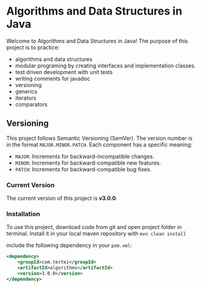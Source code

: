 # Algorithms and Data Structures in Java

Welcome to Algorithms and Data Structures in Java! 
The purpose of this project is to practice:
- algorithms and data structures
- modular programing by creating interfaces and implementation classes.
- test driven development with unit tests
- writing comments for javadoc
- versioning
- generics
- iterators
- comparators
 

## Versioning

This project follows Semantic Versioning (SemVer). The version number is in the format `MAJOR.MINOR.PATCH`. Each component has a specific meaning:

- `MAJOR`: Increments for backward-incompatible changes.
- `MINOR`: Increments for backward-compatible new features.
- `PATCH`: Increments for backward-compatible bug fixes.

### Current Version

The current version of this project is **v3.0.0**.

### Installation

To use this project, download code from git and open project folder in terminal.
Install it in your local maven repository with `mvn clean install`

include the following dependency in your `pom.xml`:

```xml
<dependency>
    <groupId>com.tertei</groupId>
    <artifactId>algorithms</artifactId>
    <version>3.0.0</version>
</dependency>

